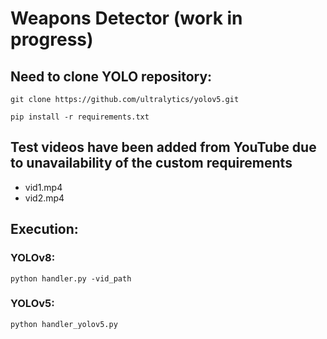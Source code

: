 # Weapons Detector (work in progress)
## Need to clone YOLO repository:
```git clone https://github.com/ultralytics/yolov5.git```

```pip install -r requirements.txt```
## Test videos have been added from YouTube due to unavailability of the custom requirements
- vid1.mp4
- vid2.mp4
## Execution:
### YOLOv8:
```python handler.py -vid_path```
### YOLOv5:
```python handler_yolov5.py```
